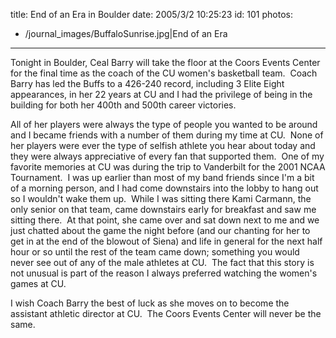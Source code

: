 title: End of an Era in Boulder
date: 2005/3/2 10:25:23
id: 101
photos:
- /journal_images/BuffaloSunrise.jpg|End of an Era
---
Tonight in Boulder, Ceal Barry will take the floor at the Coors Events Center for the final time as the coach of the CU women's basketball team.  Coach Barry has led the Buffs to a 426-240 record, including 3 Elite Eight appearances, in her 22 years at CU and I had the privilege of being in the building for both her 400th and 500th career victories. 

All of her players were always the type of people you wanted to be around and I became friends with a number of them during my time at CU.  None of her players were ever the type of selfish athlete you hear about today and they were always appreciative of every fan that supported them.  One of my favorite memories at CU was during the trip to Vanderbilt for the 2001 NCAA Tournament.  I was up earlier than most of my band friends since I'm a bit of a morning person, and I had come downstairs into the lobby to hang out so I wouldn't wake them up.  While I was sitting there Kami Carmann, the only senior on that team, came downstairs early for breakfast and saw me sitting there.  At that point, she came over and sat down next to me and we just chatted about the game the night before (and our chanting for her to get in at the end of the blowout of Siena) and life in general for the next half hour or so until the rest of the team came down; something you would never see out of any of the male athletes at CU.  The fact that this story is not unusual is part of the reason I always preferred watching the women's games at CU.

I wish Coach Barry the best of luck as she moves on to become the assistant athletic director at CU.  The Coors Events Center will never be the same.